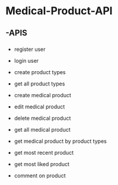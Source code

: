 # Medical-Product-API
## -APIS ##

###
 - register user
 - login user 

 - create product types 
 - get all product types

 - create medical product 
 - edit medical product
 - delete medical product
 - get all medical product
  
 - get medical product by product types 
 - get most recent product 
 - get most liked product
 - comment on product 
 ###
